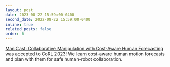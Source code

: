 ```yaml
---
layout: post
date: 2023-08-22 15:59:00-0400
second_date: 2022-08-22 15:59:00-0400
inline: true
related_posts: false
order: 6
---
```


[ManiCast: Collaborative Manipulation with Cost-Aware Human Forecasting](https://portal-cornell.github.io/manicast/) was accepted to CoRL 2023! We learn cost-aware human motion forecasts and plan with them for safe human-robot collaboration.